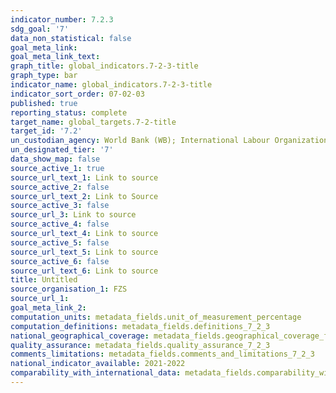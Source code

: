 ```yaml
---
indicator_number: 7.2.3
sdg_goal: '7'
data_non_statistical: false
goal_meta_link: 
goal_meta_link_text: 
graph_title: global_indicators.7-2-3-title
graph_type: bar
indicator_name: global_indicators.7-2-3-title
indicator_sort_order: 07-02-03
published: true
reporting_status: complete
target_name: global_targets.7-2-title
target_id: '7.2'
un_custodian_agency: World Bank (WB); International Labour Organization (ILO)
un_designated_tier: '7'
data_show_map: false
source_active_1: true
source_url_text_1: Link to source
source_active_2: false
source_url_text_2: Link to Source
source_active_3: false
source_url_3: Link to source
source_active_4: false
source_url_text_4: Link to source
source_active_5: false
source_url_text_5: Link to source
source_active_6: false
source_url_text_6: Link to source
title: Untitled
source_organisation_1: FZS
source_url_1:
goal_meta_link_2:
computation_units: metadata_fields.unit_of_measurement_percentage
computation_definitions: metadata_fields.definitions_7_2_3
national_geographical_coverage: metadata_fields.geographical_coverage_fbih
quality_assurance: metadata_fields.quality_assurance_7_2_3
comments_limitations: metadata_fields.comments_and_limitations_7_2_3
national_indicator_available: 2021-2022
comparability_with_international_data: metadata_fields.comparability_with_international_data_7_2_3
---
```


